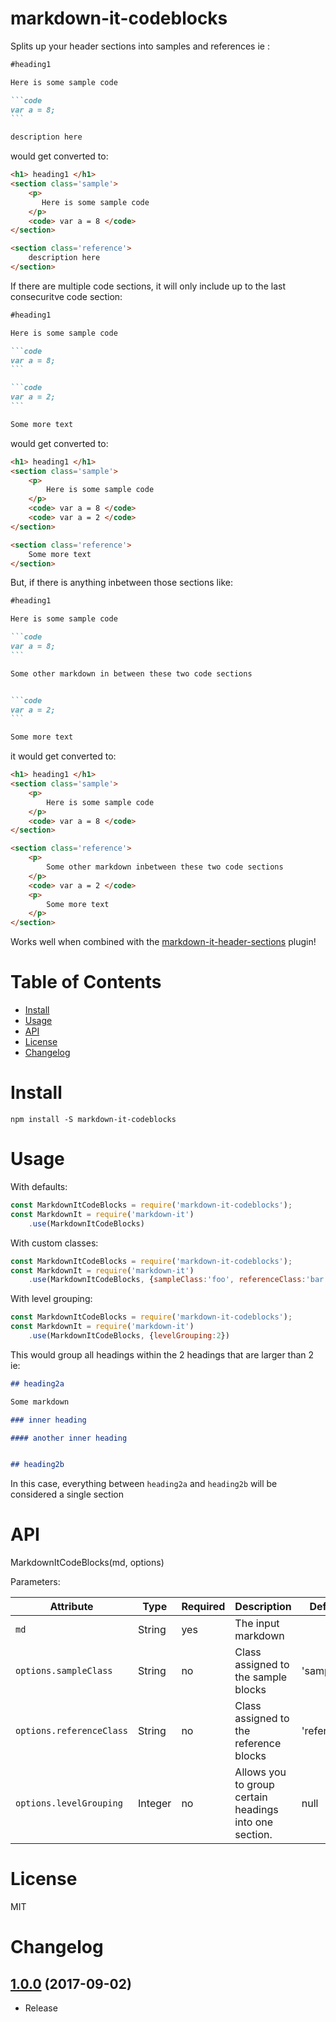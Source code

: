 # markdown-it-codeblocks

Splits up your header sections into samples and references ie :

````markdown
#heading1

Here is some sample code

```code
var a = 8;
```

description here

````

would get converted to:

```html
<h1> heading1 </h1>
<section class='sample'>
	<p> 
       Here is some sample code
    </p>
	<code> var a = 8 </code>
</section>

<section class='reference'>
	description here
</section>

```

If there are multiple code sections, it will only include up to the last consecuritve code section:

````markdown
#heading1

Here is some sample code

```code
var a = 8;
```

```code
var a = 2;
```

Some more text

````

would get converted to:

```html
<h1> heading1 </h1>
<section class='sample'>
	<p> 
        Here is some sample code
    </p>
	<code> var a = 8 </code>
	<code> var a = 2 </code>
</section>

<section class='reference'>
	Some more text
</section>

```

But, if there is anything inbetween those sections like:


````markdown
#heading1

Here is some sample code

```code
var a = 8;
```

Some other markdown in between these two code sections


```code
var a = 2;
```

Some more text

````

it would get converted to:

```html
<h1> heading1 </h1>
<section class='sample'>
	<p> 
        Here is some sample code
    </p>
	<code> var a = 8 </code>
</section>

<section class='reference'>
	<p>
		Some other markdown inbetween these two code sections
	</p>
	<code> var a = 2 </code>
	<p>
		Some more text
	</p>
</section>

```

Works well when combined with the [markdown-it-header-sections](https://www.npmjs.com/package/markdown-it-header-sections) plugin!

# Table of Contents

* [Install](#install)
* [Usage](#usage)
* [API](#api)
* [License](#licence)
* [Changelog](#changelog)

# Install
```
npm install -S markdown-it-codeblocks
```

# Usage

With defaults:

```javascript
const MarkdownItCodeBlocks = require('markdown-it-codeblocks');
const MarkdownIt = require('markdown-it')
	.use(MarkdownItCodeBlocks)
```

With custom classes:

```javascript
const MarkdownItCodeBlocks = require('markdown-it-codeblocks');
const MarkdownIt = require('markdown-it')
	.use(MarkdownItCodeBlocks, {sampleClass:'foo', referenceClass:'bar'})
```

With level grouping:

```javascript
const MarkdownItCodeBlocks = require('markdown-it-codeblocks');
const MarkdownIt = require('markdown-it')
	.use(MarkdownItCodeBlocks, {levelGrouping:2})
```

This would group all headings within the 2 headings that are larger than 2 ie:

````markdown
## heading2a

Some markdown

### inner heading

#### another inner heading


## heading2b

````

In this case, everything between `heading2a` and `heading2b` will be considered a single section

# API

MarkdownItCodeBlocks(md, options)


Parameters:

| Attribute | Type | Required | Description | Default |
| --------- | ---- | -------- | ----------- | ------- |
| `md` | String | yes | The input markdown  |         |
| `options.sampleClass` | String | no | Class assigned to the sample blocks | 'sample' |
| `options.referenceClass` | String | no | Class assigned to the reference blocks | 'reference' |
| `options.levelGrouping` | Integer | no | Allows you to group certain headings into one section. | null |

# License

MIT

# Changelog

[1.0.0](https://github.com/jdalrymple/markdown-it-codeblocks/commit/6628f28aaa11d5f8382dee9c1adf506aea638bd0) (2017-09-02)
------------------
- Release